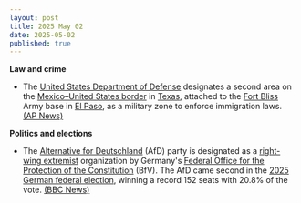 ```yaml
---
layout: post
title: 2025 May 02
date: 2025-05-02
published: true
---
```



**Law and crime**

* The [United States Department of Defense](https://en.wikipedia.org/wiki/United_States_Department_of_Defense "United States Department of Defense") designates a second area on the [Mexico–United States border](https://en.wikipedia.org/wiki/Mexico%E2%80%93United_States_border "Mexico–United States border") in [Texas](https://en.wikipedia.org/wiki/Texas "Texas"), attached to the [Fort Bliss](https://en.wikipedia.org/wiki/Fort_Bliss "Fort Bliss") Army base in [El Paso](https://en.wikipedia.org/wiki/El_Paso%2C_Texas "El Paso, Texas"), as a military zone to enforce immigration laws. [(AP News)](https://apnews.com/article/military-border-immigration-texas-mexico-d7d15f23bd755b95cd90cbb9a89df6fa)

**Politics and elections**

* The [Alternative for Deutschland](https://en.wikipedia.org/wiki/Alternative_for_Deutschland "Alternative for Deutschland") (AfD) party is designated as a [right-wing extremist](https://en.wikipedia.org/wiki/Far-right_politics_in_Germany_%281945%E2%80%93present%29 "Far-right politics in Germany (1945–present)") organization by Germany's [Federal Office for the Protection of the Constitution](https://en.wikipedia.org/wiki/Federal_Office_for_the_Protection_of_the_Constitution "Federal Office for the Protection of the Constitution") (BfV). The AfD came second in the [2025 German federal election](https://en.wikipedia.org/wiki/2025_German_federal_election "2025 German federal election"), winning a record 152 seats with 20.8% of the vote. [(BBC News)](https://www.bbc.com/news/articles/cwy6zk9wkrdo)
